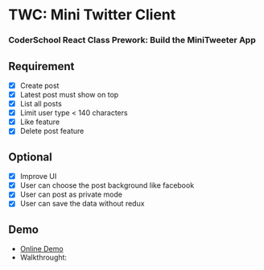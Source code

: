 # TWC: Mini Twitter Client

### CoderSchool React Class Prework: Build the MiniTweeter App

## Requirement

- [x] Create post
- [x] Latest post must show on top
- [x] List all posts
- [x] Limit user type < 140 characters
- [x] Like feature
- [x] Delete post feature

## Optional

- [x] Improve UI
- [x] User can choose the post background like facebook
- [x] User can post as private mode
- [x] User can save the data without redux

## Demo

- [Online Demo](https://serene-varahamihira-45fe9b.netlify.com)
- Walkthrought:

